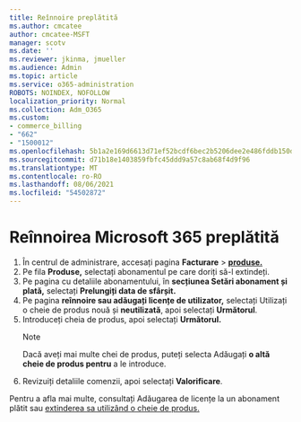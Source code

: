 ```yaml
---
title: Reînnoire preplătită
ms.author: cmcatee
author: cmcatee-MSFT
manager: scotv
ms.date: ''
ms.reviewer: jkinma, jmueller
ms.audience: Admin
ms.topic: article
ms.service: o365-administration
ROBOTS: NOINDEX, NOFOLLOW
localization_priority: Normal
ms.collection: Adm_O365
ms.custom:
- commerce_billing
- "662"
- "1500012"
ms.openlocfilehash: 5b1a2e169d6613d71ef52bcdf6bec2b5206dee2e486fddb150dd288d402a855f
ms.sourcegitcommit: d71b18e1403859fbfc45ddd9a57c8ab68f4d9f96
ms.translationtype: MT
ms.contentlocale: ro-RO
ms.lasthandoff: 08/06/2021
ms.locfileid: "54502872"
---
```

# <a name="prepaid-microsoft-365-renewal"></a>Reînnoirea Microsoft 365 preplătită

1. În centrul de administrare, accesați pagina **Facturare** \> **[produse.](https://go.microsoft.com/fwlink/p/?linkid=842054)**
2. Pe fila **Produse,** selectați abonamentul pe care doriți să-l extindeți.
3. Pe pagina cu detaliile abonamentului, în **secțiunea Setări abonament și plată,** selectați **Prelungiți data de sfârșit.**
4. Pe pagina **reînnoire sau adăugați licențe de utilizator,** selectați Utilizați o cheie de produs nouă și **neutilizată**, apoi selectați **Următorul**.
5. Introduceți cheia de produs, apoi selectați **Următorul.**
    > [!NOTE]
    > Dacă aveți mai multe chei de produs, puteți selecta Adăugați **o altă cheie de produs pentru** a le introduce.
6. Revizuiți detaliile comenzii, apoi selectați **Valorificare**.

Pentru a afla mai multe, consultați Adăugarea de licențe la un abonament plătit sau [extinderea sa utilizând o cheie de produs.](/microsoft-365/commerce/licenses/add-licenses-using-product-key)
